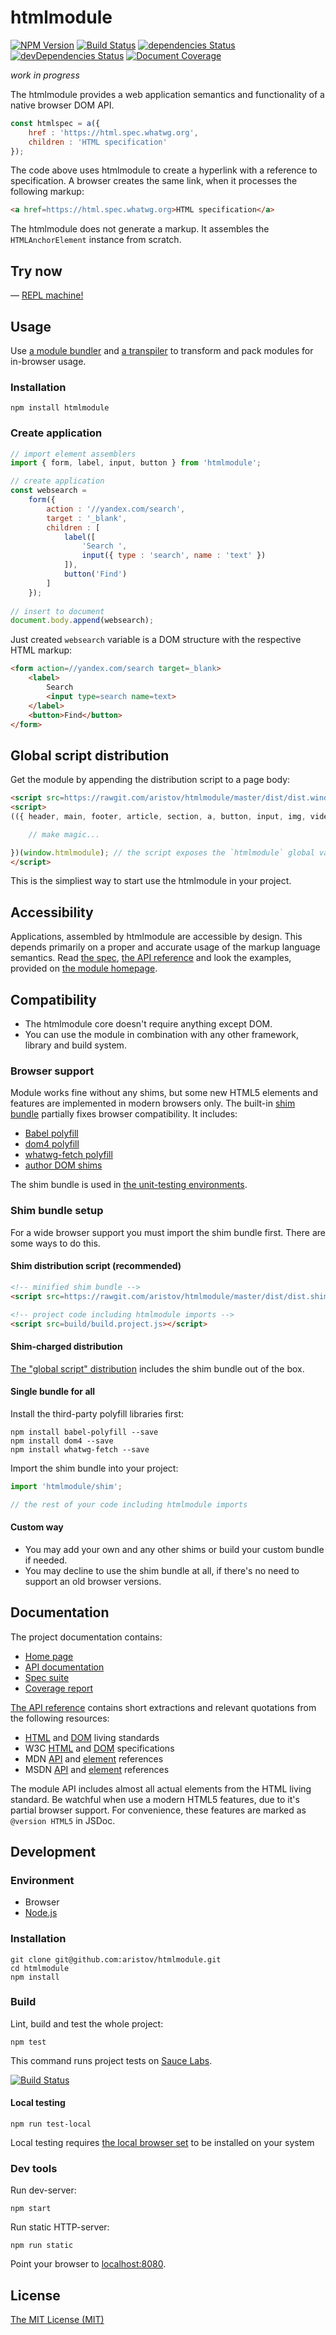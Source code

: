 # htmlmodule

[![NPM Version](https://img.shields.io/npm/v/htmlmodule.svg?maxAge=2592000)](https://www.npmjs.com/package/htmlmodule)
[![Build Status](https://travis-ci.org/aristov/htmlmodule.svg?branch=master)](https://travis-ci.org/aristov/htmlmodule)
[![dependencies Status](https://david-dm.org/aristov/htmlmodule/status.svg)](https://david-dm.org/aristov/htmlmodule)
[![devDependencies Status](https://david-dm.org/aristov/htmlmodule/dev-status.svg)](https://david-dm.org/aristov/htmlmodule?type=dev)
[![Document Coverage](https://aristov.github.io/htmlmodule/dist/api/badge.svg)](https://aristov.github.io/htmlmodule/dist/api/)

_work in progress_

The htmlmodule provides a web application semantics and functionality of a native browser DOM API.

```js
const htmlspec = a({ 
    href : 'https://html.spec.whatwg.org', 
    children : 'HTML specification' 
});
```

The code above uses htmlmodule to create a hyperlink with a reference to specification.
A browser creates the same link, when it processes the following markup:

```html
<a href=https://html.spec.whatwg.org>HTML specification</a>
```

The htmlmodule does not generate a markup. It assembles the `HTMLAnchorElement` instance from scratch.

## Try now

— <a href="https://aristov.github.io/htmlmodule" title="read-eval-print-loop">REPL machine!</a>

## Usage

Use [a module bundler](http://webpack.github.io/) and [a transpiler](http://babeljs.io) to transform and pack modules for in-browser usage.

### Installation

```
npm install htmlmodule
```

### Create application

```js
// import element assemblers
import { form, label, input, button } from 'htmlmodule';

// create application
const websearch = 
    form({
        action : '//yandex.com/search',
        target : '_blank',
        children : [
            label([
                'Search ',
                input({ type : 'search', name : 'text' })
            ]),
            button('Find')
        ]
    });
    
// insert to document
document.body.append(websearch);
```

Just created `websearch` variable is a DOM structure with the respective HTML markup:

```html
<form action=//yandex.com/search target=_blank>
    <label>
        Search 
        <input type=search name=text>
    </label>
    <button>Find</button>
</form>
```

## Global script distribution

Get the module by appending the distribution script to a page body:

```html
<script src=https://rawgit.com/aristov/htmlmodule/master/dist/dist.window.htmlmodule.min.js></script>
<script>
(({ header, main, footer, article, section, a, button, input, img, video, canvas, data, ... }) => {

    // make magic...

})(window.htmlmodule); // the script exposes the `htmlmodule` global variable to the `window` object
</script> 
```

This is the simpliest way to start use the htmlmodule in your project.

## Accessibility

Applications, assembled by htmlmodule are accessible by design.
This depends primarily on a proper and accurate usage of the markup language semantics.
Read [the spec](https://html.spec.whatwg.org),
[the API reference](https://aristov.github.io/htmlmodule/docs/api/identifiers.html)
and look the examples, provided on
[the module homepage](https://aristov.github.io/htmlmodule).

## Compatibility

- The htmlmodule core doesn't require anything except DOM.
- You can use the module in combination with any other framework, library and build system.

### Browser support

Module works fine without any shims, but some new HTML5 elements and features are implemented in modern browsers only.
The built-in [shim bundle](/shim/index.js) partially fixes browser compatibility. It includes:

- [Babel polyfill](http://babeljs.io/docs/usage/polyfill/)
- [dom4 polyfill](https://www.npmjs.com/package/dom4)
- [whatwg-fetch polyfill](https://www.npmjs.com/package/whatwg-fetch)
- [author DOM shims](/shim)

The shim bundle is used in [the unit-testing environments](#testing).

### Shim bundle setup

For a wide browser support you must import the shim bundle first.
There are some ways to do this.

#### Shim distribution script (recommended)

```html
<!-- minified shim bundle -->
<script src=https://rawgit.com/aristov/htmlmodule/master/dist/dist.shim.min.js></script>

<!-- project code including htmlmodule imports -->
<script src=build/build.project.js></script>
```

#### Shim-charged distribution 

[The "global script" distribution](#global-script-distribution) includes the shim bundle out of the box.

#### Single bundle for all

Install the third-party polyfill libraries first:

```
npm install babel-polyfill --save
npm install dom4 --save
npm install whatwg-fetch --save
```

Import the shim bundle into your project:

```js
import 'htmlmodule/shim';

// the rest of your code including htmlmodule imports
```

#### Custom way

- You may add your own and any other shims or build your custom bundle if needed.
- You may decline to use the shim bundle at all, if there's no need to support an old browser versions.

## Documentation

The project documentation contains:

- [Home page](https://aristov.github.io/htmlmodule)
- [API documentation](https://aristov.github.io/htmlmodule/dist/api)
- [Spec suite](https://aristov.github.io/htmlmodule/dist/docs/spec.html)
- [Coverage report](https://aristov.github.io/htmlmodule/dist/coverage/chrome/lcov-report/)

[The API reference](https://aristov.github.io/htmlmodule/dist/api/identifiers.html) contains short extractions and relevant quotations from the following resources:

- [HTML](https://html.spec.whatwg.org) and [DOM](https://dom.spec.whatwg.org) living standards
- W3C [HTML](https://www.w3.org/TR/html) and [DOM](https://www.w3.org/TR/dom) specifications
- MDN [API](https://developer.mozilla.org/en-US/docs/Web/API/Document_Object_Model#HTML_element_interfaces) and [element](https://developer.mozilla.org/en-US/docs/Web/HTML/Element) references
- MSDN [API](https://msdn.microsoft.com/en-us/library/hh869680.aspx) and [element](https://msdn.microsoft.com/en-us/library/hh772721.aspx) references

The module API includes almost all actual elements from the HTML living standard.
Be watchful when use a modern HTML5 features, due to it's partial browser support.
For convenience, these features are marked as `@version HTML5` in JSDoc.

## Development

### Environment

- Browser
- [Node.js](https://nodejs.org)

### Installation

```
git clone git@github.com:aristov/htmlmodule.git
cd htmlmodule
npm install
```

### Build

Lint, build and test the whole project:

```
npm test
```

This command runs project tests on [Sauce Labs](https://saucelabs.com/).

[![Build Status](https://saucelabs.com/buildstatus/aristov7)](https://saucelabs.com/beta/builds/44b58f67a1704937b76d4bb53241e970)

#### Local testing

```
npm run test-local
```

Local testing requires [the local browser set](https://github.com/aristov/htmlmodule/blob/master/karma.conf.js#L8) to be installed on your system

### Dev tools

Run dev-server: 

```
npm start
```

Run static HTTP-server:

```
npm run static
```

Point your browser to [localhost:8080](http://localhost:8080).

## License

[The MIT License (MIT)](https://raw.githubusercontent.com/aristov/htmlmodule/master/LICENSE)

